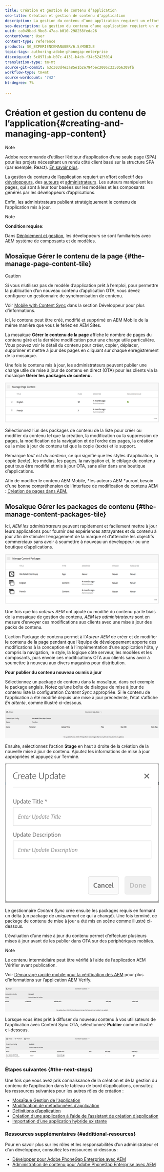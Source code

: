 ```yaml
---
title: Création et gestion de contenu d’application
seo-title: Création et gestion de contenu d’application
description: La gestion du contenu d’une application requiert un effort collectif des développeurs, des auteurs de contenu et des administrateurs.  Les auteurs manipulent les pages, qui sont à leur tour basées sur les modèles et les composants générés par les développeurs d’applications.
seo-description: La gestion du contenu d’une application requiert un effort collectif des développeurs, des auteurs de contenu et des administrateurs.  Les auteurs manipulent les pages, qui sont à leur tour basées sur les modèles et les composants générés par les développeurs d’applications.
uuid: ca049bad-9be8-47aa-b010-298258feda26
contentOwner: User
content-type: reference
products: SG_EXPERIENCEMANAGER/6.5/MOBILE
topic-tags: authoring-adobe-phonegap-enterprise
discoiquuid: 5c8971ab-b07c-4131-b4cb-f34c52425014
translation-type: tm+mt
source-git-commit: a3c303d4e3a85e1b2e794bec2006c335056309fb
workflow-type: tm+mt
source-wordcount: '742'
ht-degree: 7%

---
```



# Création et gestion du contenu de l’application{#creating-and-managing-app-content}

>[!NOTE]
>
>Adobe recommande d’utiliser l’éditeur d’application d’une seule page (SPA) pour les projets nécessitant un rendu côté client basé sur la structure SPA (par exemple, React). [En savoir plus](/help/sites-developing/spa-overview.md).

La gestion du contenu de l’application requiert un effort collectif des [développeurs](#developer), des [auteurs](#author) et [administrateurs](#administrator). Les auteurs manipulent les pages, qui sont à leur tour basées sur les modèles et les composants générés par les développeurs d’applications.

Enfin, les administrateurs publient stratégiquement le contenu de l’application mis à jour.

>[!NOTE]
>
>**Condition requise**:
>
>Dans [Déploiement et gestion](/help/sites-deploying/deploy.md), les développeurs se sont familiarisés avec AEM système de composants et de modèles.

## Mosaïque Gérer le contenu de la page {#the-manage-page-content-tile}

>[!CAUTION]
>
>Si vous n’utilisez pas de modèle d’application prêt à l’emploi, pour permettre la publication d’un nouveau contenu d’application OTA, vous devez configurer un gestionnaire de synchronisation de contenu.
>
>Voir [Mobile with Content Sync](/help/mobile/phonegap-contentsync.md) dans la section Développeur pour plus d’informations.

Ici, le contenu peut être créé, modifié et supprimé en AEM Mobile de la même manière que vous le feriez en AEM Sites.

La mosaïque **Gérer le contenu de la page** affiche le nombre de pages du contenu géré et la dernière modification pour une charge utile particulière. Vous pouvez voir le détail du contenu pour créer, copier, déplacer, supprimer et mettre à jour des pages en cliquant sur chaque enregistrement de la mosaïque.

Une fois le contenu mis à jour, les administrateurs peuvent publier une charge utile de mise à jour de contenu en direct (OTA) pour les clients via la mosaïque **Gérer les packages de contenu.**

![chlimage_1-161](assets/chlimage_1-161.png)

Sélectionnez l’un des packages de contenu de la liste pour créer ou modifier du contenu tel que la création, la modification ou la suppression de pages, la modification de la navigation et de l’ordre des pages, la création ou la mise à jour de contenu tel que la copie (texte) et le support.

Remarque *tout est du contenu*, ce qui signifie que les styles d’application, la copie (texte), les médias, les pages, la navigation et, le ciblage du contenu peut tous être modifié et mis à jour OTA, sans aller dans une boutique d’applications.

Afin de modifier le contenu AEM Mobile, *les auteurs AEM *auront besoin d&#39;une bonne compréhension de l&#39;interface de modification de contenu AEM : [Création de pages dans AEM.](/help/sites-authoring/qg-page-authoring.md)

## Mosaïque Gérer les packages de contenu {#the-manage-content-packages-tile}

Ici, *AEM les administrateurs* peuvent rapidement et facilement mettre à jour leurs applications pour fournir des expériences attrayantes et du contenu à jour afin de stimuler l’engagement de la marque et d’atteindre les objectifs commerciaux sans avoir à soumettre à nouveau un développeur ou une boutique d’applications.

![chlimage_1-162](assets/chlimage_1-162.png)

Une fois que *les auteurs AEM* ont ajouté ou modifié du contenu par le biais de la mosaïque de gestion du contenu, *AEM les administrateurs* sont en mesure d’envoyer ces modifications aux clients avec une mise à jour des packs de contenu.

L’action Package de contenu permet à l’*Auteur AEM* de créer et de modifier le contenu de la page pendant que l’équipe de développement apporte des modifications à la conception et à l’implémentation d’une application hôte, y compris la navigation, le style, la logique côté serveur, les modèles et les composants, puis envoie ces modifications OTA aux clients sans avoir à soumettre à nouveau aux divers magasins pour distribution.

**Pour publier du contenu nouveau ou mis à jour**

Sélectionnez un package de contenu dans la mosaïque, dans cet exemple le package anglais. Notez qu’une boîte de dialogue de mise à jour de contenu liste la configuration *Content Sync* appropriée. Si le contenu de l’application a été modifié depuis une mise à jour précédente, l’état s’affiche *En attente*, comme illustré ci-dessous.

![chlimage_1-163](assets/chlimage_1-163.png)

Ensuite, sélectionnez l’action **Stage** en haut à droite de la création de la nouvelle mise à jour de contenu. Ajoutez les informations de mise à jour appropriées et appuyez sur Terminé.

![chlimage_1-164](assets/chlimage_1-164.png)

Le gestionnaire *Content Sync* crée ensuite les packages requis en formant un delta (un package de *uniquement* ce qui a changé). Une fois terminé, ce package de contenu de mise à jour a été mis en scène comme illustré ci-dessous.

L’évaluation d’une mise à jour du contenu permet d’effectuer plusieurs mises à jour avant de les publier dans OTA sur des périphériques mobiles.

>[!NOTE]
>
>Le contenu intermédiaire peut être vérifié à l’aide de l’application AEM Vérifier avant publication.
>
>Voir [Démarrage rapide mobile pour la vérification des AEM](/help/mobile/phonegap-mobile-quickstart.md) pour plus d’informations sur l’application AEM Verify.

![chlimage_1-165](assets/chlimage_1-165.png)

Lorsque vous êtes prêt à diffuser du nouveau contenu à vos utilisateurs de l’application avec Content Sync OTA, sélectionnez **Publier** comme illustré ci-dessous.

![chlimage_1-166](assets/chlimage_1-166.png)

### Étapes suivantes {#the-next-steps}

Une fois que vous avez pris connaissance de la création et de la gestion du contenu de l’application dans le tableau de bord d’applications, consultez les ressources suivantes pour les autres rôles de création :

* [Mosaïque Gestion de l’application](/help/mobile/phonegap-app-details-tile.md)
* [Modification de métadonnées d’application](/help/mobile/phonegap-editmetadata.md)
* [Définitions d’application](/help/mobile/phonegap-app-definitions.md)
* [Création d’une application à l’aide de l’assistant de création d’application](/help/mobile/phonegap-create-new-app.md)
* [Importation d’une application hybride existante](/help/mobile/phonegap-adding-content-to-imported-app.md)

### Ressources supplémentaires {#additional-resources}

Pour en savoir plus sur les rôles et les responsabilités d’un administrateur et d’un développeur, consultez les ressources ci-dessous :

* [Développer pour Adobe PhoneGap Enterprise avec AEM](/help/mobile/developing-in-phonegap.md)
* [Administration de contenu pour Adobe PhoneGap Enterprise avec AEM](/help/mobile/administer-phonegap.md)
